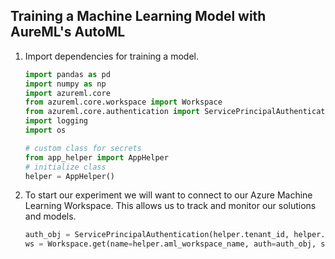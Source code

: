 ## Training a Machine Learning Model with AureML's AutoML



1. Import dependencies for training a model. 
    ```python
    import pandas as pd
    import numpy as np
    import azureml.core
    from azureml.core.workspace import Workspace
    from azureml.core.authentication import ServicePrincipalAuthentication
    import logging
    import os

    # custom class for secrets
    from app_helper import AppHelper
    # initialize class
    helper = AppHelper()
    ```

1. To start our experiment we will want to connect to our Azure Machine Learning Workspace. This allows us to track and monitor our solutions and models.  
    ```python
    auth_obj = ServicePrincipalAuthentication(helper.tenant_id, helper.username, helper.password)
    ws = Workspace.get(name=helper.aml_workspace_name, auth=auth_obj, subscription_id=helper.subscription_id, resource_group=helper.aml_resource_group )
    ```


